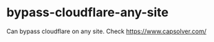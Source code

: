 # bypass-cloudflare-any-site
Can bypass cloudflare on any site. Check https://www.capsolver.com/ 











                                                                                                                                                                        